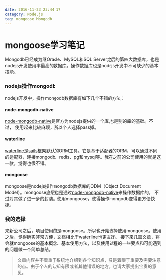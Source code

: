 ```yaml
---
date: 2016-11-23 23:44:17
category: Node.js 
tag: mongoose Mongodb
---
```

# mongoose学习笔记
Mongodb已经成为继Oracle、MySQL和SQL Server之后的第四大数据库，也是nodejs开发使用率最高的数据库。操作数据库也是nodejs开发中不可缺少的基本技能。
<!--more-->
### nodejs操作mongodb
nodejs开发中，操作mongodb数据库有如下几个不错的方法：
#### node-mongodb-native
[node-mongodb-native](http://mongodb.github.io/node-mongodb-native/)是官方为nodejs提供的一个库,也是别的库的基础。不过，
使用起来比较麻烦，所以个人选择pass掉。

#### waterline
[waterline](https://github.com/balderdashy/waterline)是[sails](http://sailsjs.com/)框架默认的ORM工具。它是基于适配器的ORM，可以通过不同
的适配器，连接mongodb、redis、pg和mysql等。我在之前的公司使用的就是这一款，觉得也很不错。

#### mongoose
mongoose是nodejs操作mongodb数据库的ODM（Object Document Model）。mongoose底层也是通过[node-mongodb-native](http://mongodb.github.io/node-mongodb-native/)来操作数据库的，
不过对其做了进一步的封装。使用mongoose，使得操作mongodb变得更方便快捷。

### 我的选择
来新公司之后，项目使用的是mongoose。所以也开始选择使用mongoose。使用之后，觉得确实非常方便，文档相比于waterline也更友好。
接下来几篇文章，将会就mongoose的基本概念、基本使用方法，以及使用过程的一些要点和可能遇到的问题做一个简单总结。

> 文章内容并不着重于系统地介绍到各个知识点，只是着眼于重要及需要注意的点。由于个人的认知有限或者其他错误的地方，也请大家提出宝贵的意见。
